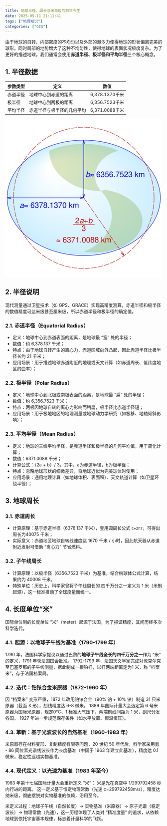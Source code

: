 ```yaml
---
title: 地球半径、周长与米单位的前世今生
date: 2025-05-11 21:11:41
tags: ["地理知识"]
categories: ["GIS"]
---
```

由于地球的自转、内部密度的不均匀以及外部的潮汐力使得地球的形状偏离完美的球形。同时局部的地势增大了这种不均匀性，使得地球的表面状况极度复杂。为了更好的描述地球，我们通常会使用**赤道半径、极半径和平均半径**三个核心概念。
<!-- more -->
## 1. 半径数据
|参数类型|定义|数值|
|--|--|--|
|赤道半径|地球中心到赤道的距离|6,378.1370千米|
|极半径|地球中心到两极的距离|6,356.7523千米|
|平均半径|赤道半径与极半径的几何平均|6,371.0088千米|

![地球半径.png](../images/0021/01.png)

## 2. 半径说明
现代测量通过卫星技术（如 GPS、GRACE）实现高精度测算，赤道半径和极半径的数值精度可达米级甚至厘米级，所以赤道半径和极半径的确定值。
### 2.1. 赤道半径（Equatorial Radius）
- 定义：地球中心到赤道表面的距离，是地球最 “宽” 处的半径；
- 数值：约 6,378.137 千米；
- 特点：由于地球自转产生的离心力，赤道区域向外凸起，因此赤道半径比极半径长约 21 千米；
- 应用场景：用于描述地球赤道附近的地理或天文计算（如赤道周长、低纬度地区的曲率）；
### 2.2. 极半径（Polar Radius）
- 定义：地球中心到北极或南极表面的距离，是地球最 “扁” 处的半径；
- 数值：约 6,356.7523 千米；
- 特点：两极因地球自转的离心力影响而稍扁，极半径比赤道半径短；
- 应用场景：用于极地地区的地理测量或地球动力学研究（如极移、地轴倾斜影响）；
### 2.3. 平均半径（Mean Radius）
- 定义：地球的三维平均半径，是赤道半径和极半径的几何平均值，用于简化计算；
- 数值：6371.0088 千米；
- 计算公式：（2a + b）/ 3，其中，a为赤道半径，b为极半径；
- 特点：忽略地球形状的细微差异，将地球近似为完美球体时使用；
- 应用场景：通用地理计算（如地球体积、表面积）、天文轨道计算（如卫星环绕半径）；
## 3. 地球周长
### 3.1. 赤道周长
- 计算原理：基于赤道半径（6378.137 千米），套用圆周长公式 `C=2πr`，可得出周长为40075 千米；
- 实际意义：赤道地区地球自转线速度达 1670 千米 / 小时，因此航天器从赤道附近发射可借助 “离心力” 节省燃料。

### 3.2. 子午线周长
- 计算原理：以极半径（6356.7523 千米）为基准，结合椭球体公式计算，结果约为 40008 千米。
- 特殊单位：历史上，科学家曾将子午线周长的 四千万分之一定义为 1 米（米制起源），这一标准推动了全球度量衡统一。

## 4. 长度单位“米”
国际单位制的长度单位 “米”（meter）起源于法国，为了报证精度，其间历经多次科学迭代，
### 4.1. 起源：以地球子午线为基准（1790-1799 年）
1790 年，法国科学家提议以通过巴黎的**地球子午线全长的四千万分之一**作为 “米” 的定义，1791 年获法国国会批准。
1792-1799 年，法国天文学家完成对敦克尔克至巴塞罗那的子午线测量，据此制成一根铂杆，以杆两端距离定为1 米，称 “档案米”，存于法国档案局。
### 4.2. 迭代：铂铱合金米原器（1872-1960 年）
因 “档案米” 变形严重，1872 年改用铂铱合金（90% 铂 + 10% 铱）制造 31 只米原器（截面 X 形），刻线精度达 6-8 微米。
1889 年国际计量大会选定第 6 号米原器为国际米原器，规定0℃、1 标准大气压下，两端刻线间距为 1 米，副尺分发各国。
1927 年进一步规范保存条件（如水平放置、恒温恒压）。
### 4.3. 革新：基于光波波长的自然基准（1960-1983 年）
米原器存在材料变形、复制精度有限等问题，20 世纪 50 年代后，科学家采用氪 - 86 同位素光谱线波长作为长度基准（中国于 1963 年建立此基准），精度达 0.1 微米，稳定性远超实物基准。
### 4.4. 现代定义：以光速为基准（1983 年至今）
1983 年第十七届国际计量大会重新定义 “米”：
米是光在真空中 1/299792458 秒内行进的距离。
这一定义基于恒定物理常数（光速 c=299792458m/s），精度达纳米级，彻底摆脱对实物基准的依赖，沿用至今。

米定义过程：地球子午线（自然长度）→ 实物基准（米原器）→ 原子光谱（稳定波长）→ 物理常数（光速），这一历程体现了人类对 “精准度量” 的追求，从依赖地球到依托宇宙基本规律，标志着计量科学的飞跃。
